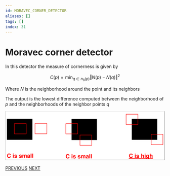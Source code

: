 ```yaml
---
id: MORAVEC_CORNER_DETECTOR
aliases: []
tags: []
index: 31
---
```


# Moravec corner detector

In this detector the measure of cornerness is given by

$$
C(p) = \min_{q \in n_8(p)}{\Vert N(p)-N(q)\Vert^2}
$$

Where $N$ is the neighborhood around the point and its neighbors

The output is the lowest difference computed between the neighborhood of $p$ and the neighborhoods of the neighbor points $q$

![](assets/computer_vision/Pasted_image_20240310153802.png)

[PREVIOUS](pages/computer_vision/local_features/zero_crossing_edge_detection.md) [NEXT](pages/computer_vision/local_features/harris_corner_detector.md)
